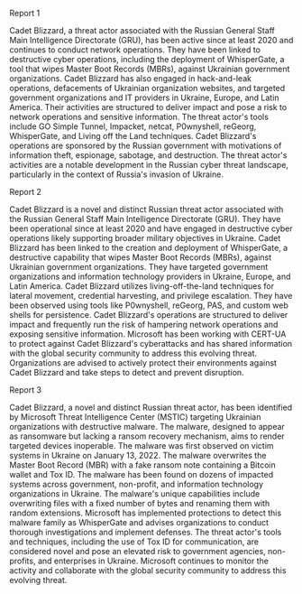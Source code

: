 
Report 1

Cadet Blizzard, a threat actor associated with the Russian General Staff Main Intelligence Directorate (GRU), has been active since at least 2020 and continues to conduct network operations. They have been linked to destructive cyber operations, including the deployment of WhisperGate, a tool that wipes Master Boot Records (MBRs), against Ukrainian government organizations. Cadet Blizzard has also engaged in hack-and-leak operations, defacements of Ukrainian organization websites, and targeted government organizations and IT providers in Ukraine, Europe, and Latin America. Their activities are structured to deliver impact and pose a risk to network operations and sensitive information. The threat actor's tools include GO Simple Tunnel, Impacket, netcat, P0wnyshell, reGeorg, WhisperGate, and Living off the Land techniques. Cadet Blizzard's operations are sponsored by the Russian government with motivations of information theft, espionage, sabotage, and destruction. The threat actor's activities are a notable development in the Russian cyber threat landscape, particularly in the context of Russia's invasion of Ukraine.





Report 2

Cadet Blizzard is a novel and distinct Russian threat actor associated with the Russian General Staff Main Intelligence Directorate (GRU). They have been operational since at least 2020 and have engaged in destructive cyber operations likely supporting broader military objectives in Ukraine. Cadet Blizzard has been linked to the creation and deployment of WhisperGate, a destructive capability that wipes Master Boot Records (MBRs), against Ukrainian government organizations. They have targeted government organizations and information technology providers in Ukraine, Europe, and Latin America. Cadet Blizzard utilizes living-off-the-land techniques for lateral movement, credential harvesting, and privilege escalation. They have been observed using tools like P0wnyshell, reGeorg, PAS, and custom web shells for persistence. Cadet Blizzard's operations are structured to deliver impact and frequently run the risk of hampering network operations and exposing sensitive information. Microsoft has been working with CERT-UA to protect against Cadet Blizzard's cyberattacks and has shared information with the global security community to address this evolving threat. Organizations are advised to actively protect their environments against Cadet Blizzard and take steps to detect and prevent disruption.





Report 3

Cadet Blizzard, a novel and distinct Russian threat actor, has been identified by Microsoft Threat Intelligence Center (MSTIC) targeting Ukrainian organizations with destructive malware. The malware, designed to appear as ransomware but lacking a ransom recovery mechanism, aims to render targeted devices inoperable. The malware was first observed on victim systems in Ukraine on January 13, 2022. The malware overwrites the Master Boot Record (MBR) with a fake ransom note containing a Bitcoin wallet and Tox ID. The malware has been found on dozens of impacted systems across government, non-profit, and information technology organizations in Ukraine. The malware's unique capabilities include overwriting files with a fixed number of bytes and renaming them with random extensions. Microsoft has implemented protections to detect this malware family as WhisperGate and advises organizations to conduct thorough investigations and implement defenses. The threat actor's tools and techniques, including the use of Tox ID for communication, are considered novel and pose an elevated risk to government agencies, non-profits, and enterprises in Ukraine. Microsoft continues to monitor the activity and collaborate with the global security community to address this evolving threat.


